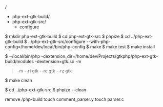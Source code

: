 <wpd>/
  + php-ext-gtk-build/
  + php-ext-gtk-src/
     + configure

$ mkdir php-ext-gtk-build
$ cd php-ext-gtk-src
$ phpize
$ cd ../php-ext-gtk-build
$ ../php-ext-gtk-src/configure --with-php-config=/home/dev/local/bin/php-config
$ make
$ make test
$ make install

$ ~/local/bin/php -dextension_dir=/home/dev/Projects/gtkphp/php-ext-gtk-build/modules -dextension=gtk.so -m
> -m
> --ri gtk
> --re gtk
> --rz gtk

$ make clean

$ cd ../php-ext-gtk-src
$ phpize --clean












remove /php-build
touch comment_parser.y
touch parser.c

